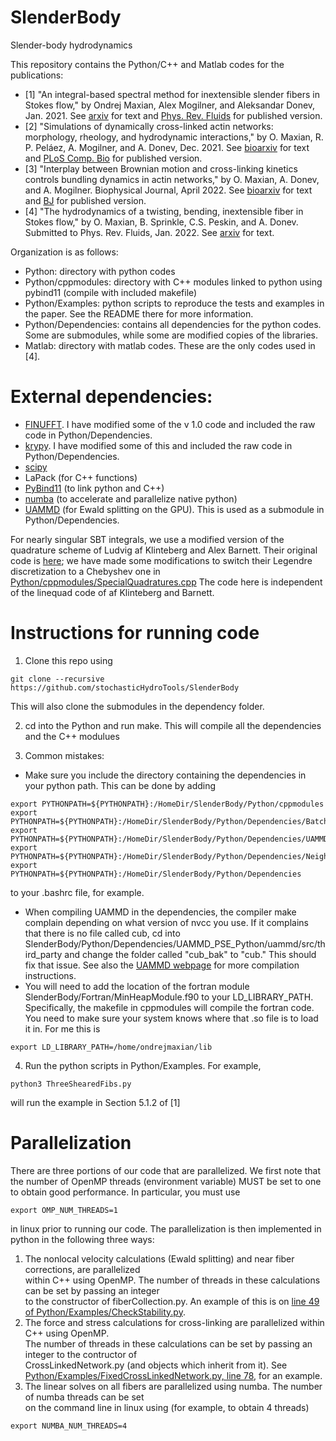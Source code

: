 # SlenderBody
Slender-body hydrodynamics

This repository contains the Python/C++ and Matlab codes for the publications:
* [1] "An integral-based spectral method for inextensible slender fibers in
Stokes flow," by Ondrej Maxian, Alex Mogilner, and Aleksandar Donev, Jan. 2021.
See [arxiv](https://arxiv.org/abs/2007.11728) for text and 
[Phys. Rev. Fluids](https://journals.aps.org/prfluids/abstract/10.1103/PhysRevFluids.6.014102) for published
version.
* [2] "Simulations of dynamically cross-linked actin networks: morphology, rheology, and hydrodynamic interactions," 
by O. Maxian, R. P. Peláez, A. Mogilner, and A. Donev, Dec. 2021. 
See [bioarxiv](https://www.biorxiv.org/content/10.1101/2021.07.07.451453v3) for text and 
[PLoS Comp. Bio](https://journals.plos.org/ploscompbiol/article?id=10.1371/journal.pcbi.1009240)
for published version.
* [3] "Interplay between Brownian motion and cross-linking kinetics controls bundling dynamics in actin networks," 
by O. Maxian, A. Donev, and A. Mogilner. Biophysical Journal, April 2022. 
See [bioarxiv](https://www.biorxiv.org/content/10.1101/2021.09.17.460819v2) for text and [BJ](https://www.cell.com/biophysj/fulltext/S0006-3495(22)00154-0) for 
published version.
* [4] "The hydrodynamics of a twisting, bending, inextensible fiber in Stokes flow," 
by O. Maxian, B. Sprinkle, C.S. Peskin, and A. Donev. Submitted to Phys. Rev. Fluids, Jan. 2022. 
See [arxiv](https://arxiv.org/abs/2201.04187) for text. 

Organization is as follows:
* Python: directory with python codes
* Python/cppmodules: directory with C++ modules linked to python using pybind11 (compile with included makefile)
* Python/Examples: python scripts to reproduce the tests and examples in the paper. See the README there for more information. 
* Python/Dependencies: contains all dependencies for the python codes. Some are submodules, while some are modified copies of the libraries. 
* Matlab: directory with matlab codes. These are the only codes used in [4]. 

# External dependencies:
* [FINUFFT](https://github.com/flatironinstitute/finufft). I have modified some of the v 1.0 code and included the raw code in Python/Dependencies. 
* [krypy](https://github.com/andrenarchy/krypy).  I have modified some of this and included the raw code in Python/Dependencies.
* [scipy](https://github.com/scipy/scipy)
* LaPack (for C++ functions)
* [PyBind11](https://github.com/pybind/pybind11) (to link python and C++)
* [numba](https://github.com/numba/numba) (to accelerate and parallelize native python)
* [UAMMD](https://github.com/RaulPPelaez/UAMMD) (for Ewald splitting on the GPU). This is used as a submodule in Python/Dependencies. 

For nearly singular SBT integrals, we use a modified version of the quadrature scheme of Ludvig af Klinteberg and 
Alex Barnett. Their original code is [here](https://github.com/ludvigak/linequad); we have made some modifications 
to switch their Legendre discretization to a Chebyshev one in [Python/cppmodules/SpecialQuadratures.cpp](https://github.com/stochasticHydroTools/SlenderBody/blob/master/Python/cppmodules/SpecialQuadratures.cpp)
The code here is independent of the linequad code of af Klinteberg and Barnett. 

# Instructions for running code 
1) Clone this repo using 
```
git clone --recursive https://github.com/stochasticHydroTools/SlenderBody
```
This will also clone the submodules in the dependency folder. 

2) cd into the Python and run make. This will compile all the dependencies and the C++ modulues

3) Common mistakes:
* Make sure you include the directory containing the dependencies in your python path. This can be done by adding
```
export PYTHONPATH=${PYTHONPATH}:/HomeDir/SlenderBody/Python/cppmodules
export PYTHONPATH=${PYTHONPATH}:/HomeDir/SlenderBody/Python/Dependencies/BatchedNBodyRPY
export PYTHONPATH=${PYTHONPATH}:/HomeDir/SlenderBody/Python/Dependencies/UAMMD_PSE_Python
export PYTHONPATH=${PYTHONPATH}:/HomeDir/SlenderBody/Python/Dependencies/NeighborSearch
export PYTHONPATH=${PYTHONPATH}:/HomeDir/SlenderBody/Python/Dependencies
```
to your .bashrc file, for example.
* When compiling UAMMD in the dependencies, the compiler make complain depending on what version of nvcc you use.
If it complains that there is no file called cub, cd into SlenderBody/Python/Dependencies/UAMMD_PSE_Python/uammd/src/third_party
and change the folder called "cub_bak" to "cub." This should fix that issue. See also the [UAMMD webpage](https://github.com/RaulPPelaez/UAMMD) 
for more compilation instructions. 
* You will need to add the location of the fortran module SlenderBody/Fortran/MinHeapModule.f90 to your LD_LIBRARY_PATH. Specifically, the makefile
in cppmodules will compile the fortran code. You need to make sure your system knows where that .so file is to load it in. For me this is
```
export LD_LIBRARY_PATH=/home/ondrejmaxian/lib
```

4) Run the python scripts in Python/Examples. For example, 
```
python3 ThreeShearedFibs.py
```
will run the example in Section 5.1.2 of [1] 

# Parallelization
There are three portions of our code that are parallelized. We first note that the number of OpenMP threads
(environment variable) MUST be set to one to obtain good performance. In particular, you must use 
```
export OMP_NUM_THREADS=1
```
in linux prior to running our code.
The parallelization is then implemented in python in the following three ways:
1) The nonlocal velocity calculations (Ewald splitting) and near fiber corrections, are parallelized \
within C++ using OpenMP. The number of threads in these calculations can be set by passing an integer \
to the constructor of fiberCollection.py. An example of this is on [line 49 of Python/Examples/CheckStability.py](https://github.com/stochasticHydroTools/SlenderBody/blob/990fc394a7c0341d38b3bc809a52991353e88f2e/Python/Examples/CheckStability.py#L49). 
2) The force and stress calculations for cross-linking are parallelized within C++ using OpenMP. \
The number of threads in these calculations can be set by passing an integer to the contructor of \
CrossLinkedNetwork.py (and objects which inherit from it). See [Python/Examples/FixedCrossLinkedNetwork.py, line 78](https://github.com/stochasticHydroTools/SlenderBody/blob/77224b963c0e5b4d6344b8d7b644acca0f3a0fa9/Python/Examples/FixedCrossLinkedNetwork.py#L78), for an example. 
3) The linear solves on all fibers are parallelized using numba. The number of numba threads can be set \
on the command line in linux using (for example, to obtain 4 threads)
```
export NUMBA_NUM_THREADS=4
```
